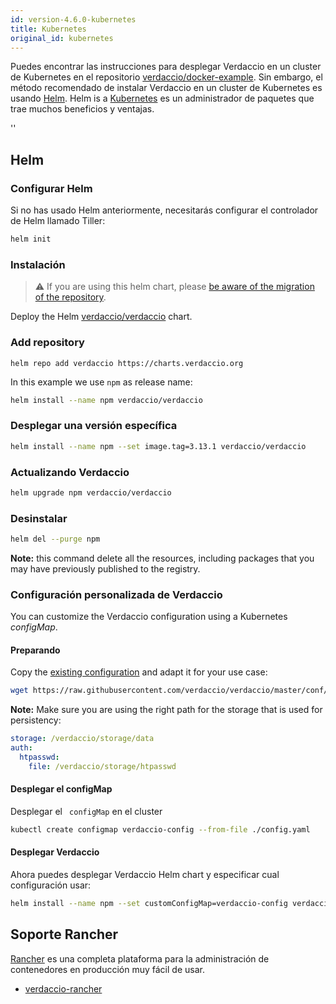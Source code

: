 ```yaml
---
id: version-4.6.0-kubernetes
title: Kubernetes
original_id: kubernetes
---
```


 Puedes encontrar las instrucciones para desplegar Verdaccio en un cluster de Kubernetes en el repositorio [verdaccio/docker-example](https://github.com/verdaccio/docker-examples/tree/master/kubernetes-example). Sin embargo, el método recomendado de instalar Verdaccio en un cluster de Kubernetes es usando [Helm](https://helm.sh). Helm is a [Kubernetes](https://kubernetes.io) es un administrador de paquetes que trae muchos beneficios y ventajas.

<div id="codefund">''</div>

## Helm

### Configurar Helm

Si no has usado Helm anteriormente, necesitarás configurar el controlador de Helm llamado Tiller:

```bash
helm init
```

### Instalación

> ⚠️ If you are using this helm chart, please [be aware of the migration of the repository](https://github.com/verdaccio/verdaccio/issues/1767).

Deploy the Helm [verdaccio/verdaccio](https://github.com/verdaccio/charts) chart.

### Add repository

```
helm repo add verdaccio https://charts.verdaccio.org
```

In this example we use `npm` as release name:

```bash
helm install --name npm verdaccio/verdaccio
```

### Desplegar una versión específica

```bash
helm install --name npm --set image.tag=3.13.1 verdaccio/verdaccio
```

### Actualizando Verdaccio

```bash
helm upgrade npm verdaccio/verdaccio
```

### Desinstalar

```bash
helm del --purge npm
```

**Note:** this command delete all the resources, including packages that you may have previously published to the registry.


### Configuración personalizada de Verdaccio

You can customize the Verdaccio configuration using a Kubernetes *configMap*.

#### Preparando

Copy the [existing configuration](https://github.com/verdaccio/verdaccio/blob/master/conf/docker.yaml) and adapt it for your use case:

```bash
wget https://raw.githubusercontent.com/verdaccio/verdaccio/master/conf/docker.yaml -O config.yaml
```

**Note:** Make sure you are using the right path for the storage that is used for persistency:

```yaml
storage: /verdaccio/storage/data
auth:
  htpasswd:
    file: /verdaccio/storage/htpasswd
```

#### Desplegar el configMap

Desplegar el ` configMap` en el cluster

```bash
kubectl create configmap verdaccio-config --from-file ./config.yaml
```

#### Desplegar Verdaccio

Ahora puedes desplegar Verdaccio Helm chart y especificar cual configuración usar:

```bash
helm install --name npm --set customConfigMap=verdaccio-config verdaccio/verdaccio
```

## Soporte Rancher

[Rancher](http://rancher.com/) es una completa plataforma para la administración de contenedores en producción muy fácil de usar.

* [verdaccio-rancher](https://github.com/lgaticaq/verdaccio-rancher)
